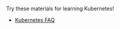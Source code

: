 Try these materials for learning Kubernetes!

* [Kubernetes FAQ](htts://katademy.github.io/kubernetes-faq)
